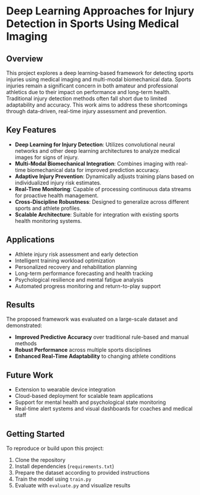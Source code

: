 # Deep Learning Approaches for Injury Detection in Sports Using Medical Imaging

## Overview

This project explores a deep learning-based framework for detecting sports injuries using medical imaging and multi-modal biomechanical data. Sports injuries remain a significant concern in both amateur and professional athletics due to their impact on performance and long-term health. Traditional injury detection methods often fall short due to limited adaptability and accuracy. This work aims to address these shortcomings through data-driven, real-time injury assessment and prevention.

## Key Features

- **Deep Learning for Injury Detection**: Utilizes convolutional neural networks and other deep learning architectures to analyze medical images for signs of injury.
- **Multi-Modal Biomechanical Integration**: Combines imaging with real-time biomechanical data for improved prediction accuracy.
- **Adaptive Injury Prevention**: Dynamically adjusts training plans based on individualized injury risk estimates.
- **Real-Time Monitoring**: Capable of processing continuous data streams for proactive health management.
- **Cross-Discipline Robustness**: Designed to generalize across different sports and athlete profiles.
- **Scalable Architecture**: Suitable for integration with existing sports health monitoring systems.

## Applications

- Athlete injury risk assessment and early detection
- Intelligent training workload optimization
- Personalized recovery and rehabilitation planning
- Long-term performance forecasting and health tracking
- Psychological resilience and mental fatigue analysis
- Automated progress monitoring and return-to-play support

## Results

The proposed framework was evaluated on a large-scale dataset and demonstrated:

- **Improved Predictive Accuracy** over traditional rule-based and manual methods
- **Robust Performance** across multiple sports disciplines
- **Enhanced Real-Time Adaptability** to changing athlete conditions

## Future Work

- Extension to wearable device integration
- Cloud-based deployment for scalable team applications
- Support for mental health and psychological state monitoring
- Real-time alert systems and visual dashboards for coaches and medical staff

## Getting Started

To reproduce or build upon this project:

1. Clone the repository
2. Install dependencies (`requirements.txt`)
3. Prepare the dataset according to provided instructions
4. Train the model using `train.py`
5. Evaluate with `evaluate.py` and visualize results
